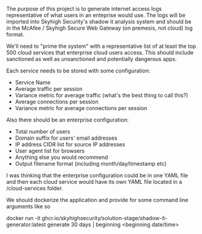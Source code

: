The purpose of this project is to generate internet access logs representative of what users in an enteprise would use. The logs will be imported into Skyhigh Security's shadow it analysis system and should be in the McAfee / Skyhigh Secure Web Gateway (on premesis, not cloud) log format.

We'll need to "prime the system" with a representative list of at least the top 500 cloud services that enterprise cloud users access. This should include sanctioned as well as unsanctioned and potentially dangerous apps.

Each service needs to be stored with some configuration:

- Service Name
- Average traffic per session
- Variance metric for average traffic (what's the best thing to call this?)
- Average connections per session
- Variance metric for average connections per session

Also there should be an enterprise configuration:
- Total number of users
- Domain suffix for users' email addresses
- IP address CIDR list for source IP addresses
- User agent list for browsers
- Anything else you would recommend
- Output filename format (including month/day/timestamp etc)

I was thinking that the enterprise configuration could be in one YAML file and then each cloud service would have its own YAML file located in a /cloud-services folder.

We should dockerize the application and provide for some command line arguments like so

docker run -it ghcr.io/skyhighsecurity/solution-stage/shadow-it-generator:latest generate 30 days | beginning <beginning date/time> 